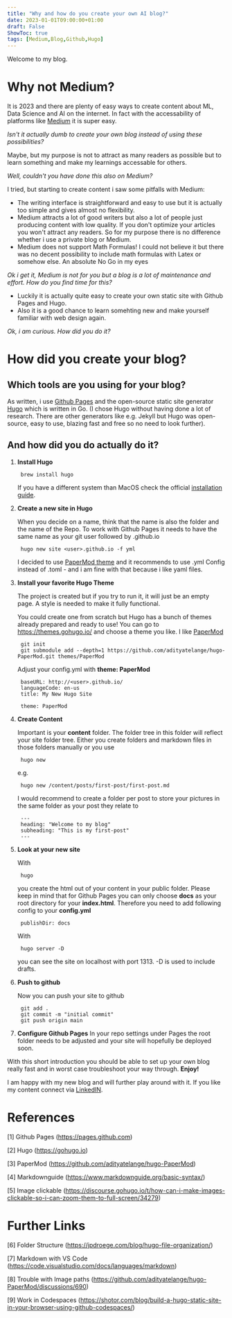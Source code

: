 ```yaml
---
title: "Why and how do you create your own AI blog?"
date: 2023-01-01T09:00:00+01:00
draft: False
ShowToc: true
tags: [Medium,Blog,Github,Hugo]
---
```


Welcome to my blog.

# Why not Medium?

It is 2023 and there are plenty of easy ways to create content about ML, Data Science and AI on the internet. In fact with the accessability of platforms like [Medium](https://medium.com) it is super easy.

 *Isn't it actually dumb to create your own blog instead of using these possibilities?*

Maybe, but my purpose is not to attract as many readers as possible but to learn something and make my learnings accessable for others.

*Well, couldn't you have done this also on Medium?*

I tried, but starting to create content i saw some pitfalls with Medium:

- The writing interface is straightforward and easy to use but it is actually too simple and gives almost no flexibility.
- Medium attracts a lot of good writers but also a lot of people just producing content with low quality. If you don't optimize your articles you won't attract any readers. So for my purpose there is no difference whether i use a private blog or Medium.
- Medium does not support Math Formulas! I could not believe it but there was no decent possibility to include math formulas with Latex or somehow else. An absolute No Go in my eyes 


*Ok i get it, Medium is not for you but a blog is a lot of maintenance and effort. How do you find time for this?*

- Luckily it is actually quite easy to create your own static site with Github Pages and Hugo.
- Also it is a good chance to learn somehting new and make yourself familiar with web design again.

*Ok, i am curious. How did you do it?*

# How did you create your blog?

## Which tools are you using for your blog?

As written, i use [Github Pages](https://pages.github.com) and the open-source static site generator [Hugo](https://gohugo.io) which is written in Go. (I chose Hugo without having done a lot of research. There are other generators like e.g. Jekyll but Hugo was open-source, easy to use, blazing fast and free so no need to look further).

## And how did you do actually do it?

1. **Install Hugo**

    
        brew install hugo
    

    If you have a different system than MacOS check the official [installation guide](https://gohugo.io/installation/).

2. **Create a new site in Hugo**
   
   When you decide on a name, think that the name is also the folder and the name of the Repo. To work with Github Pages it needs to have the same name as your git user followed by .github.io

    
        hugo new site <user>.github.io -f yml
    

    I decided to use [PaperMod theme](https://github.com/adityatelange/hugo-PaperMod) and it recommends to use .yml Config instead of .toml - and i am fine with that because i like yaml files.

3. **Install your favorite Hugo Theme**
   
   The project is created but if you try to run it, it will just be an empty page. A style is needed to make it fully functional.

    You could create one from scratch but Hugo has a bunch of themes already prepared and ready to use! You can go to https://themes.gohugo.io/ and choose a theme you like. I like [PaperMod](https://github.com/adityatelange/hugo-PaperMod)

    
        git init
        git submodule add --depth=1 https://github.com/adityatelange/hugo-PaperMod.git themes/PaperMod
    

    Adjust your config.yml with **theme: PaperMod**

        baseURL: http://<user>.github.io/
        languageCode: en-us
        title: My New Hugo Site

        theme: PaperMod    

4. **Create Content**
    
    Important is your **content** folder. The folder tree in this folder will reflect your site folder tree.
    Either you create folders and markdown files in those folders manually or you use 

    
        hugo new
    

    e.g.

    
        hugo new /content/posts/first-post/first-post.md
    

    I would recommend to create a folder per post to store your pictures in the same folder as your post they relate to

    
        ---
        heading: "Welcome to my blog"
        subheading: "This is my first-post"
        ---
    

5. **Look at your new site**
   
    With

    
        hugo
    

    you create the html out of your content in your public folder.
    Please keep in mind that for Github Pages you can only choose **docs** as your root directory for your **index.html**.
    Therefore you need to add following config to your **config.yml**

    
        publishDir: docs
    

    With

    
        hugo server -D
    

    you can see the site on localhost with port 1313.
    -D is used to include drafts.

6. **Push to github**
   
   Now you can push your site to github

        git add .
        git commit -m "initial commit"
        git push origin main
   

7. **Configure Github Pages**
   In your repo settings under Pages the root folder needs to be adjusted and your site will hopefully be deployed soon. 

With this short introduction you should be able to set up your own blog really fast and in worst case troubleshoot your way through.
**Enjoy!**

I am happy with my new blog and will further play around with it. If you like my content connect via [LinkedIN](https://www.linkedin.com/in/patrickschnass/).

# References

[1] Github Pages (https://pages.github.com)

[2] Hugo (https://gohugo.io)

[3] PaperMod (https://github.com/adityatelange/hugo-PaperMod)

[4] Markdownguide (https://www.markdownguide.org/basic-syntax/)

[5] Image clickable (https://discourse.gohugo.io/t/how-can-i-make-images-clickable-so-i-can-zoom-them-to-full-screen/34279)

# Further Links

[6] Folder Structure (https://jpdroege.com/blog/hugo-file-organization/)

[7] Markdown with VS Code (https://code.visualstudio.com/docs/languages/markdown)

[8] Trouble with Image paths (https://github.com/adityatelange/hugo-PaperMod/discussions/690)

[9] Work in Codespaces (https://shotor.com/blog/build-a-hugo-static-site-in-your-browser-using-github-codespaces/)
